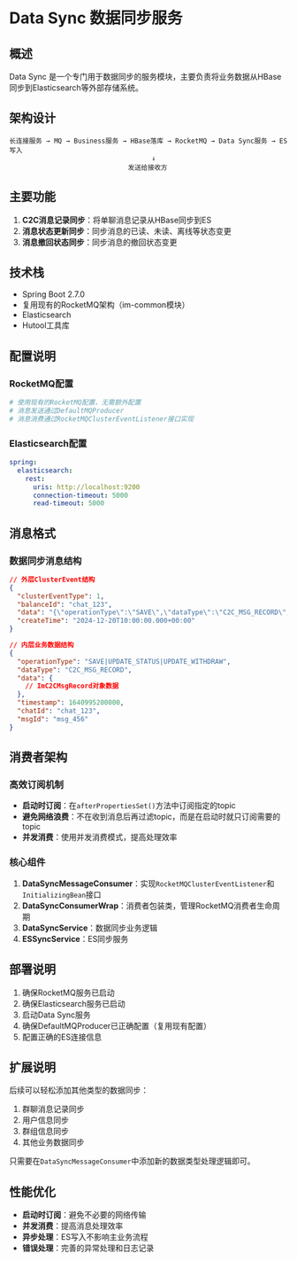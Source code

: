 # Data Sync 数据同步服务

## 概述

Data Sync 是一个专门用于数据同步的服务模块，主要负责将业务数据从HBase同步到Elasticsearch等外部存储系统。

## 架构设计

```
长连接服务 → MQ → Business服务 → HBase落库 → RocketMQ → Data Sync服务 → ES写入
                                    ↓
                              发送给接收方
```

## 主要功能

1. **C2C消息记录同步**：将单聊消息记录从HBase同步到ES
2. **消息状态更新同步**：同步消息的已读、未读、离线等状态变更
3. **消息撤回状态同步**：同步消息的撤回状态变更

## 技术栈

- Spring Boot 2.7.0
- 复用现有的RocketMQ架构（im-common模块）
- Elasticsearch
- Hutool工具库

## 配置说明

### RocketMQ配置
```yaml
# 使用现有的RocketMQ配置，无需额外配置
# 消息发送通过DefaultMQProducer
# 消息消费通过RocketMQClusterEventListener接口实现
```

### Elasticsearch配置
```yaml
spring:
  elasticsearch:
    rest:
      uris: http://localhost:9200
      connection-timeout: 5000
      read-timeout: 5000
```

## 消息格式

### 数据同步消息结构
```json
// 外层ClusterEvent结构
{
  "clusterEventType": 1,
  "balanceId": "chat_123",
  "data": "{\"operationType\":\"SAVE\",\"dataType\":\"C2C_MSG_RECORD\",\"data\":{...},\"timestamp\":1640995200000,\"chatId\":\"chat_123\",\"msgId\":\"msg_456\"}",
  "createTime": "2024-12-20T10:00:00.000+00:00"
}

// 内层业务数据结构
{
  "operationType": "SAVE|UPDATE_STATUS|UPDATE_WITHDRAW",
  "dataType": "C2C_MSG_RECORD",
  "data": {
    // ImC2CMsgRecord对象数据
  },
  "timestamp": 1640995200000,
  "chatId": "chat_123",
  "msgId": "msg_456"
}
```

## 消费者架构

### 高效订阅机制
- **启动时订阅**：在`afterPropertiesSet()`方法中订阅指定的topic
- **避免网络浪费**：不在收到消息后再过滤topic，而是在启动时就只订阅需要的topic
- **并发消费**：使用并发消费模式，提高处理效率

### 核心组件
1. **DataSyncMessageConsumer**：实现`RocketMQClusterEventListener`和`InitializingBean`接口
2. **DataSyncConsumerWrap**：消费者包装类，管理RocketMQ消费者生命周期
3. **DataSyncService**：数据同步业务逻辑
4. **ESSyncService**：ES同步服务

## 部署说明

1. 确保RocketMQ服务已启动
2. 确保Elasticsearch服务已启动
3. 启动Data Sync服务
4. 确保DefaultMQProducer已正确配置（复用现有配置）
5. 配置正确的ES连接信息

## 扩展说明

后续可以轻松添加其他类型的数据同步：

1. 群聊消息记录同步
2. 用户信息同步
3. 群组信息同步
4. 其他业务数据同步

只需要在`DataSyncMessageConsumer`中添加新的数据类型处理逻辑即可。

## 性能优化

- **启动时订阅**：避免不必要的网络传输
- **并发消费**：提高消息处理效率
- **异步处理**：ES写入不影响主业务流程
- **错误处理**：完善的异常处理和日志记录
